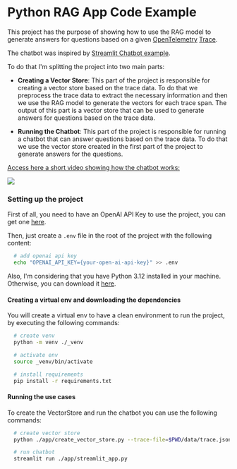 # Python RAG App Code Example

This project has the purpose of showing how to use the RAG model to generate answers for questions based on a given [OpenTelemetry](https://opentelemetry.io/) [Trace](https://opentelemetry.io/docs/concepts/signals/traces/).

The chatbot was inspired by [Streamlit Chatbot example](https://github.com/streamlit/llm-examples/blob/main/Chatbot.py).

To do that I'm splitting the project into two main parts:

- **Creating a Vector Store**: This part of the project is responsible for creating a vector store based on the trace data. To do that we preprocess the trace data to extract the necessary information and then we use the RAG model to generate the vectors for each trace span. The output of this part is a vector store that can be used to generate answers for questions based on the trace data.

- **Running the Chatbot**: This part of the project is responsible for running a chatbot that can answer questions based on the trace data. To do that we use the vector store created in the first part of the project to generate answers for the questions.

<div>
  <a href="https://www.loom.com/share/6570154088a942268a30c60dee9dec96">
    <p>Access here a short video showing how the chatbot works:</p>
  </a>
  <a href="https://www.loom.com/share/6570154088a942268a30c60dee9dec96">
    <img style="max-width:500px;" src="https://cdn.loom.com/sessions/thumbnails/6570154088a942268a30c60dee9dec96-11ba941557605b2a-full-play.gif">
  </a>
</div>

### Setting up the project

First of all, you need to have an OpenAI API Key to use the project, you can get one [here](https://platform.openai.com/signup).

Then, just create a `.env` file in the root of the project with the following content:

```sh
  # add openai api key
  echo "OPENAI_API_KEY={your-open-ai-api-key}" >> .env
```

Also, I'm considering that you have Python 3.12 installed in your machine. Otherwise, you can download it [here](https://www.python.org/downloads/).

#### Creating a virtual env and downloading the dependencies

You will create a virtual env to have a clean environment to run the project, by executing the following commands:

```sh
  # create venv
  python -m venv ./_venv

  # activate env
  source _venv/bin/activate

  # install requirements
  pip install -r requirements.txt
```

#### Running the use cases

To create the VectorStore and run the chatbot you can use the following commands:

```sh
  # create vector store
  python ./app/create_vector_store.py --trace-file=$PWD/data/trace.json --preprocessed-trace-file=$PWD/data/trace-description.txt

  # run chatbot
  streamlit run ./app/streamlit_app.py
```
